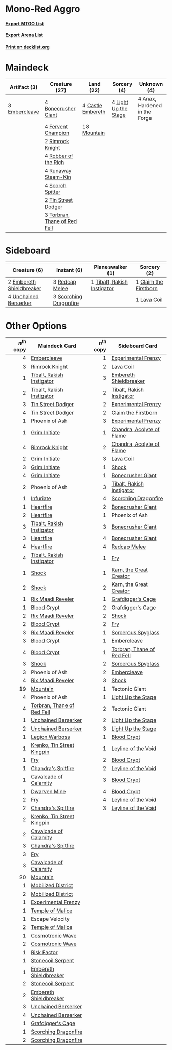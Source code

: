 # Mono-Red Aggro

#### [Export MTGO List](../collection/Mono-Red%20Aggro/Mono-Red%20Aggro.txt)
#### [Export Arena List](../collection/Mono-Red%20Aggro/Mono-Red%20Aggro_arena.txt)
#### [Print on decklist.org](http://decklist.org/?deckmain=4%09Anax,%20Hardened%20in%20the%20Forge%0A4%09Bonecrusher%20Giant%0A4%09Castle%20Embereth%0A3%09Embercleave%0A4%09Fervent%20Champion%0A4%09Light%20Up%20the%20Stage%0A18%09Mountain%0A2%09Rimrock%20Knight%0A4%09Robber%20of%20the%20Rich%0A4%09Runaway%20Steam-Kin%0A4%09Scorch%20Spitter%0A2%09Tin%20Street%20Dodger%0A3%09Torbran,%20Thane%20of%20Red%20Fell&deckside=1%09Claim%20the%20Firstborn%0A2%09Embereth%20Shieldbreaker%0A1%09Lava%20Coil%0A3%09Redcap%20Melee%0A3%09Scorching%20Dragonfire%0A1%09Tibalt,%20Rakish%20Instigator%0A4%09Unchained%20Berserker)
# Maindeck

|                                      Artifact (3)                                      |                                             Creature (27)                                             |                                         Land (22)                                          |                                          Sorcery (4)                                          |         Unknown (4)         |
|----------------------------------------------------------------------------------------|-------------------------------------------------------------------------------------------------------|--------------------------------------------------------------------------------------------|-----------------------------------------------------------------------------------------------|-----------------------------|
|3 [Embercleave](http://gatherer.wizards.com/Pages/Card/Details.aspx?multiverseid=473082)|4 [Bonecrusher Giant](http://gatherer.wizards.com/Pages/Card/Details.aspx?multiverseid=473077)         |4 [Castle Embereth](http://gatherer.wizards.com/Pages/Card/Details.aspx?multiverseid=473201)|4 [Light Up the Stage](http://gatherer.wizards.com/Pages/Card/Details.aspx?multiverseid=457251)|4 Anax, Hardened in the Forge|
|                                                                                        |4 [Fervent Champion](http://gatherer.wizards.com/Pages/Card/Details.aspx?multiverseid=473086)          |18 [Mountain](http://gatherer.wizards.com/Pages/Card/Details.aspx?multiverseid=439859)      |                                                                                               |                             |
|                                                                                        |2 [Rimrock Knight](http://gatherer.wizards.com/Pages/Card/Details.aspx?multiverseid=473099)            |                                                                                            |                                                                                               |                             |
|                                                                                        |4 [Robber of the Rich](http://gatherer.wizards.com/Pages/Card/Details.aspx?multiverseid=473100)        |                                                                                            |                                                                                               |                             |
|                                                                                        |4 [Runaway Steam-Kin](http://gatherer.wizards.com/Pages/Card/Details.aspx?multiverseid=452865)         |                                                                                            |                                                                                               |                             |
|                                                                                        |4 [Scorch Spitter](http://gatherer.wizards.com/Pages/Card/Details.aspx?multiverseid=466913)            |                                                                                            |                                                                                               |                             |
|                                                                                        |2 [Tin Street Dodger](http://gatherer.wizards.com/Pages/Card/Details.aspx?multiverseid=457264)         |                                                                                            |                                                                                               |                             |
|                                                                                        |3 [Torbran, Thane of Red Fell](http://gatherer.wizards.com/Pages/Card/Details.aspx?multiverseid=473109)|                                                                                            |                                                                                               |                             |


# Sideboard

|                                           Creature (6)                                            |                                           Instant (6)                                           |                                           Planeswalker (1)                                           |                                          Sorcery (2)                                           |
|---------------------------------------------------------------------------------------------------|-------------------------------------------------------------------------------------------------|------------------------------------------------------------------------------------------------------|------------------------------------------------------------------------------------------------|
|2 [Embereth Shieldbreaker](http://gatherer.wizards.com/Pages/Card/Details.aspx?multiverseid=473084)|3 [Redcap Melee](http://gatherer.wizards.com/Pages/Card/Details.aspx?multiverseid=473097)        |1 [Tibalt, Rakish Instigator](http://gatherer.wizards.com/Pages/Card/Details.aspx?multiverseid=461073)|1 [Claim the Firstborn](http://gatherer.wizards.com/Pages/Card/Details.aspx?multiverseid=473080)|
|4 [Unchained Berserker](http://gatherer.wizards.com/Pages/Card/Details.aspx?multiverseid=466918)   |3 [Scorching Dragonfire](http://gatherer.wizards.com/Pages/Card/Details.aspx?multiverseid=473101)|                                                                                                      |1 [Lava Coil](http://gatherer.wizards.com/Pages/Card/Details.aspx?multiverseid=452858)          |


# Other Options

|*n*<sup>th</sup> copy|                                            Maindeck Card                                            |*n*<sup>th</sup> copy|                                           Sideboard Card                                            |
|--------------------:|-----------------------------------------------------------------------------------------------------|--------------------:|-----------------------------------------------------------------------------------------------------|
|                    4|[Embercleave](http://gatherer.wizards.com/Pages/Card/Details.aspx?multiverseid=473082)               |                    1|[Experimental Frenzy](http://gatherer.wizards.com/Pages/Card/Details.aspx?multiverseid=452849)       |
|                    3|[Rimrock Knight](http://gatherer.wizards.com/Pages/Card/Details.aspx?multiverseid=473099)            |                    2|[Lava Coil](http://gatherer.wizards.com/Pages/Card/Details.aspx?multiverseid=452858)                 |
|                    1|[Tibalt, Rakish Instigator](http://gatherer.wizards.com/Pages/Card/Details.aspx?multiverseid=461073) |                    3|[Embereth Shieldbreaker](http://gatherer.wizards.com/Pages/Card/Details.aspx?multiverseid=473084)    |
|                    2|[Tibalt, Rakish Instigator](http://gatherer.wizards.com/Pages/Card/Details.aspx?multiverseid=461073) |                    2|[Tibalt, Rakish Instigator](http://gatherer.wizards.com/Pages/Card/Details.aspx?multiverseid=461073) |
|                    3|[Tin Street Dodger](http://gatherer.wizards.com/Pages/Card/Details.aspx?multiverseid=457264)         |                    2|[Experimental Frenzy](http://gatherer.wizards.com/Pages/Card/Details.aspx?multiverseid=452849)       |
|                    4|[Tin Street Dodger](http://gatherer.wizards.com/Pages/Card/Details.aspx?multiverseid=457264)         |                    2|[Claim the Firstborn](http://gatherer.wizards.com/Pages/Card/Details.aspx?multiverseid=473080)       |
|                    1|Phoenix of Ash                                                                                       |                    3|[Experimental Frenzy](http://gatherer.wizards.com/Pages/Card/Details.aspx?multiverseid=452849)       |
|                    1|[Grim Initiate](http://gatherer.wizards.com/Pages/Card/Details.aspx?multiverseid=461057)             |                    1|[Chandra, Acolyte of Flame](http://gatherer.wizards.com/Pages/Card/Details.aspx?multiverseid=466880) |
|                    4|[Rimrock Knight](http://gatherer.wizards.com/Pages/Card/Details.aspx?multiverseid=473099)            |                    2|[Chandra, Acolyte of Flame](http://gatherer.wizards.com/Pages/Card/Details.aspx?multiverseid=466880) |
|                    2|[Grim Initiate](http://gatherer.wizards.com/Pages/Card/Details.aspx?multiverseid=461057)             |                    3|[Lava Coil](http://gatherer.wizards.com/Pages/Card/Details.aspx?multiverseid=452858)                 |
|                    3|[Grim Initiate](http://gatherer.wizards.com/Pages/Card/Details.aspx?multiverseid=461057)             |                    1|[Shock](http://gatherer.wizards.com/Pages/Card/Details.aspx?multiverseid=129732)                     |
|                    4|[Grim Initiate](http://gatherer.wizards.com/Pages/Card/Details.aspx?multiverseid=461057)             |                    1|[Bonecrusher Giant](http://gatherer.wizards.com/Pages/Card/Details.aspx?multiverseid=473077)         |
|                    2|Phoenix of Ash                                                                                       |                    3|[Tibalt, Rakish Instigator](http://gatherer.wizards.com/Pages/Card/Details.aspx?multiverseid=461073) |
|                    1|[Infuriate](http://gatherer.wizards.com/Pages/Card/Details.aspx?multiverseid=466899)                 |                    4|[Scorching Dragonfire](http://gatherer.wizards.com/Pages/Card/Details.aspx?multiverseid=473101)      |
|                    1|[Heartfire](http://gatherer.wizards.com/Pages/Card/Details.aspx?multiverseid=461058)                 |                    2|[Bonecrusher Giant](http://gatherer.wizards.com/Pages/Card/Details.aspx?multiverseid=473077)         |
|                    2|[Heartfire](http://gatherer.wizards.com/Pages/Card/Details.aspx?multiverseid=461058)                 |                    1|Phoenix of Ash                                                                                       |
|                    3|[Tibalt, Rakish Instigator](http://gatherer.wizards.com/Pages/Card/Details.aspx?multiverseid=461073) |                    3|[Bonecrusher Giant](http://gatherer.wizards.com/Pages/Card/Details.aspx?multiverseid=473077)         |
|                    3|[Heartfire](http://gatherer.wizards.com/Pages/Card/Details.aspx?multiverseid=461058)                 |                    4|[Bonecrusher Giant](http://gatherer.wizards.com/Pages/Card/Details.aspx?multiverseid=473077)         |
|                    4|[Heartfire](http://gatherer.wizards.com/Pages/Card/Details.aspx?multiverseid=461058)                 |                    4|[Redcap Melee](http://gatherer.wizards.com/Pages/Card/Details.aspx?multiverseid=473097)              |
|                    4|[Tibalt, Rakish Instigator](http://gatherer.wizards.com/Pages/Card/Details.aspx?multiverseid=461073) |                    1|[Fry](http://gatherer.wizards.com/Pages/Card/Details.aspx?multiverseid=466894)                       |
|                    1|[Shock](http://gatherer.wizards.com/Pages/Card/Details.aspx?multiverseid=129732)                     |                    1|[Karn, the Great Creator](http://gatherer.wizards.com/Pages/Card/Details.aspx?multiverseid=460928)   |
|                    2|[Shock](http://gatherer.wizards.com/Pages/Card/Details.aspx?multiverseid=129732)                     |                    2|[Karn, the Great Creator](http://gatherer.wizards.com/Pages/Card/Details.aspx?multiverseid=460928)   |
|                    1|[Rix Maadi Reveler](http://gatherer.wizards.com/Pages/Card/Details.aspx?multiverseid=457253)         |                    1|[Grafdigger's Cage](http://gatherer.wizards.com/Pages/Card/Details.aspx?multiverseid=278452)         |
|                    1|[Blood Crypt](http://gatherer.wizards.com/Pages/Card/Details.aspx?multiverseid=97102)                |                    2|[Grafdigger's Cage](http://gatherer.wizards.com/Pages/Card/Details.aspx?multiverseid=278452)         |
|                    2|[Rix Maadi Reveler](http://gatherer.wizards.com/Pages/Card/Details.aspx?multiverseid=457253)         |                    2|[Shock](http://gatherer.wizards.com/Pages/Card/Details.aspx?multiverseid=129732)                     |
|                    2|[Blood Crypt](http://gatherer.wizards.com/Pages/Card/Details.aspx?multiverseid=97102)                |                    2|[Fry](http://gatherer.wizards.com/Pages/Card/Details.aspx?multiverseid=466894)                       |
|                    3|[Rix Maadi Reveler](http://gatherer.wizards.com/Pages/Card/Details.aspx?multiverseid=457253)         |                    1|[Sorcerous Spyglass](http://gatherer.wizards.com/Pages/Card/Details.aspx?multiverseid=435407)        |
|                    3|[Blood Crypt](http://gatherer.wizards.com/Pages/Card/Details.aspx?multiverseid=97102)                |                    1|[Embercleave](http://gatherer.wizards.com/Pages/Card/Details.aspx?multiverseid=473082)               |
|                    4|[Blood Crypt](http://gatherer.wizards.com/Pages/Card/Details.aspx?multiverseid=97102)                |                    1|[Torbran, Thane of Red Fell](http://gatherer.wizards.com/Pages/Card/Details.aspx?multiverseid=473109)|
|                    3|[Shock](http://gatherer.wizards.com/Pages/Card/Details.aspx?multiverseid=129732)                     |                    2|[Sorcerous Spyglass](http://gatherer.wizards.com/Pages/Card/Details.aspx?multiverseid=435407)        |
|                    3|Phoenix of Ash                                                                                       |                    2|[Embercleave](http://gatherer.wizards.com/Pages/Card/Details.aspx?multiverseid=473082)               |
|                    4|[Rix Maadi Reveler](http://gatherer.wizards.com/Pages/Card/Details.aspx?multiverseid=457253)         |                    3|[Shock](http://gatherer.wizards.com/Pages/Card/Details.aspx?multiverseid=129732)                     |
|                   19|[Mountain](http://gatherer.wizards.com/Pages/Card/Details.aspx?multiverseid=439859)                  |                    1|Tectonic Giant                                                                                       |
|                    4|Phoenix of Ash                                                                                       |                    1|[Light Up the Stage](http://gatherer.wizards.com/Pages/Card/Details.aspx?multiverseid=457251)        |
|                    4|[Torbran, Thane of Red Fell](http://gatherer.wizards.com/Pages/Card/Details.aspx?multiverseid=473109)|                    2|Tectonic Giant                                                                                       |
|                    1|[Unchained Berserker](http://gatherer.wizards.com/Pages/Card/Details.aspx?multiverseid=466918)       |                    2|[Light Up the Stage](http://gatherer.wizards.com/Pages/Card/Details.aspx?multiverseid=457251)        |
|                    2|[Unchained Berserker](http://gatherer.wizards.com/Pages/Card/Details.aspx?multiverseid=466918)       |                    3|[Light Up the Stage](http://gatherer.wizards.com/Pages/Card/Details.aspx?multiverseid=457251)        |
|                    1|[Legion Warboss](http://gatherer.wizards.com/Pages/Card/Details.aspx?multiverseid=452859)            |                    1|[Blood Crypt](http://gatherer.wizards.com/Pages/Card/Details.aspx?multiverseid=97102)                |
|                    1|[Krenko, Tin Street Kingpin](http://gatherer.wizards.com/Pages/Card/Details.aspx?multiverseid=461064)|                    1|[Leyline of the Void](http://gatherer.wizards.com/Pages/Card/Details.aspx?multiverseid=107682)       |
|                    1|[Fry](http://gatherer.wizards.com/Pages/Card/Details.aspx?multiverseid=466894)                       |                    2|[Blood Crypt](http://gatherer.wizards.com/Pages/Card/Details.aspx?multiverseid=97102)                |
|                    1|[Chandra's Spitfire](http://gatherer.wizards.com/Pages/Card/Details.aspx?multiverseid=205026)        |                    2|[Leyline of the Void](http://gatherer.wizards.com/Pages/Card/Details.aspx?multiverseid=107682)       |
|                    1|[Cavalcade of Calamity](http://gatherer.wizards.com/Pages/Card/Details.aspx?multiverseid=457239)     |                    3|[Blood Crypt](http://gatherer.wizards.com/Pages/Card/Details.aspx?multiverseid=97102)                |
|                    1|[Dwarven Mine](http://gatherer.wizards.com/Pages/Card/Details.aspx?multiverseid=473205)              |                    4|[Blood Crypt](http://gatherer.wizards.com/Pages/Card/Details.aspx?multiverseid=97102)                |
|                    2|[Fry](http://gatherer.wizards.com/Pages/Card/Details.aspx?multiverseid=466894)                       |                    4|[Leyline of the Void](http://gatherer.wizards.com/Pages/Card/Details.aspx?multiverseid=107682)       |
|                    2|[Chandra's Spitfire](http://gatherer.wizards.com/Pages/Card/Details.aspx?multiverseid=205026)        |                    3|[Leyline of the Void](http://gatherer.wizards.com/Pages/Card/Details.aspx?multiverseid=107682)       |
|                    2|[Krenko, Tin Street Kingpin](http://gatherer.wizards.com/Pages/Card/Details.aspx?multiverseid=461064)|                     |                                                                                                     |
|                    2|[Cavalcade of Calamity](http://gatherer.wizards.com/Pages/Card/Details.aspx?multiverseid=457239)     |                     |                                                                                                     |
|                    3|[Chandra's Spitfire](http://gatherer.wizards.com/Pages/Card/Details.aspx?multiverseid=205026)        |                     |                                                                                                     |
|                    3|[Fry](http://gatherer.wizards.com/Pages/Card/Details.aspx?multiverseid=466894)                       |                     |                                                                                                     |
|                    3|[Cavalcade of Calamity](http://gatherer.wizards.com/Pages/Card/Details.aspx?multiverseid=457239)     |                     |                                                                                                     |
|                   20|[Mountain](http://gatherer.wizards.com/Pages/Card/Details.aspx?multiverseid=439859)                  |                     |                                                                                                     |
|                    1|[Mobilized District](http://gatherer.wizards.com/Pages/Card/Details.aspx?multiverseid=461176)        |                     |                                                                                                     |
|                    2|[Mobilized District](http://gatherer.wizards.com/Pages/Card/Details.aspx?multiverseid=461176)        |                     |                                                                                                     |
|                    1|[Experimental Frenzy](http://gatherer.wizards.com/Pages/Card/Details.aspx?multiverseid=452849)       |                     |                                                                                                     |
|                    1|[Temple of Malice](http://gatherer.wizards.com/Pages/Card/Details.aspx?multiverseid=378536)          |                     |                                                                                                     |
|                    1|Escape Velocity                                                                                      |                     |                                                                                                     |
|                    2|[Temple of Malice](http://gatherer.wizards.com/Pages/Card/Details.aspx?multiverseid=378536)          |                     |                                                                                                     |
|                    1|[Cosmotronic Wave](http://gatherer.wizards.com/Pages/Card/Details.aspx?multiverseid=452845)          |                     |                                                                                                     |
|                    2|[Cosmotronic Wave](http://gatherer.wizards.com/Pages/Card/Details.aspx?multiverseid=452845)          |                     |                                                                                                     |
|                    1|[Risk Factor](http://gatherer.wizards.com/Pages/Card/Details.aspx?multiverseid=452863)               |                     |                                                                                                     |
|                    1|[Stonecoil Serpent](http://gatherer.wizards.com/Pages/Card/Details.aspx?multiverseid=473197)         |                     |                                                                                                     |
|                    1|[Embereth Shieldbreaker](http://gatherer.wizards.com/Pages/Card/Details.aspx?multiverseid=473084)    |                     |                                                                                                     |
|                    2|[Stonecoil Serpent](http://gatherer.wizards.com/Pages/Card/Details.aspx?multiverseid=473197)         |                     |                                                                                                     |
|                    2|[Embereth Shieldbreaker](http://gatherer.wizards.com/Pages/Card/Details.aspx?multiverseid=473084)    |                     |                                                                                                     |
|                    3|[Unchained Berserker](http://gatherer.wizards.com/Pages/Card/Details.aspx?multiverseid=466918)       |                     |                                                                                                     |
|                    4|[Unchained Berserker](http://gatherer.wizards.com/Pages/Card/Details.aspx?multiverseid=466918)       |                     |                                                                                                     |
|                    1|[Grafdigger's Cage](http://gatherer.wizards.com/Pages/Card/Details.aspx?multiverseid=278452)         |                     |                                                                                                     |
|                    1|[Scorching Dragonfire](http://gatherer.wizards.com/Pages/Card/Details.aspx?multiverseid=473101)      |                     |                                                                                                     |
|                    2|[Scorching Dragonfire](http://gatherer.wizards.com/Pages/Card/Details.aspx?multiverseid=473101)      |                     |                                                                                                     |


